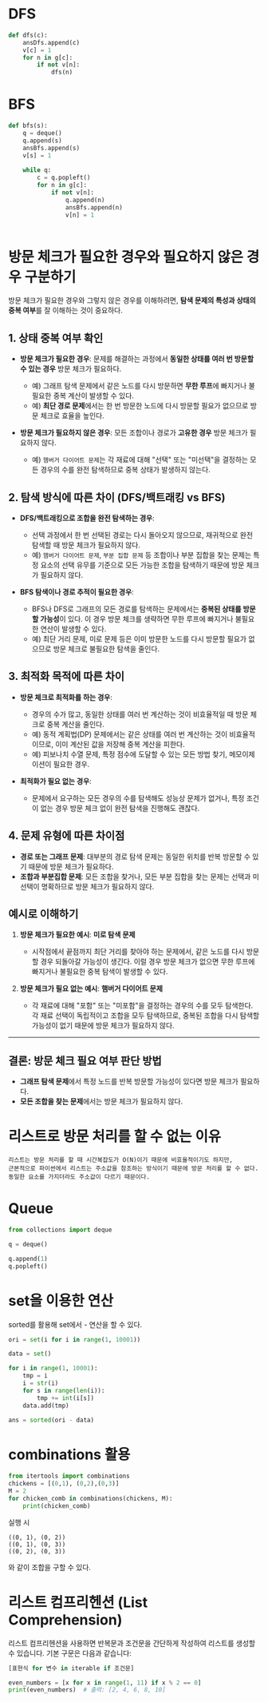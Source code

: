 # DFS

``` python
def dfs(c):
    ansDfs.append(c)
    v[c] = 1
    for n in g[c]:
        if not v[n]:
            dfs(n)
```

# BFS

``` python
def bfs(s):
    q = deque()
    q.append(s)
    ansBfs.append(s)
    v[s] = 1
    
    while q:
        c = q.popleft()
        for n in g[c]:
            if not v[n]:
                q.append(n)
                ansBfs.append(n)
                v[n] = 1
    
```

# 방문 체크가 필요한 경우와 필요하지 않은 경우 구분하기

방문 체크가 필요한 경우와 그렇지 않은 경우를 이해하려면, **탐색 문제의 특성과 상태의 중복 여부**를 잘 이해하는 것이 중요하다. 

## 1. 상태 중복 여부 확인

- **방문 체크가 필요한 경우**: 문제를 해결하는 과정에서 **동일한 상태를 여러 번 방문할 수 있는 경우** 방문 체크가 필요하다.
  - 예) 그래프 탐색 문제에서 같은 노드를 다시 방문하면 **무한 루프**에 빠지거나 불필요한 중복 계산이 발생할 수 있다.
  - 예) **최단 경로 문제**에서는 한 번 방문한 노드에 다시 방문할 필요가 없으므로 방문 체크로 효율을 높인다.

- **방문 체크가 필요하지 않은 경우**: 모든 조합이나 경로가 **고유한 경우** 방문 체크가 필요하지 않다.
  - 예) `햄버거 다이어트 문제`는 각 재료에 대해 "선택" 또는 "미선택"을 결정하는 모든 경우의 수를 완전 탐색하므로 중복 상태가 발생하지 않는다.

## 2. 탐색 방식에 따른 차이 (DFS/백트래킹 vs BFS)

- **DFS/백트래킹으로 조합을 완전 탐색하는 경우**:
  - 선택 과정에서 한 번 선택된 경로는 다시 돌아오지 않으므로, 재귀적으로 완전 탐색할 때 방문 체크가 필요하지 않다.
  - 예) `햄버거 다이어트 문제`, `부분 집합 문제` 등 조합이나 부분 집합을 찾는 문제는 특정 요소의 선택 유무를 기준으로 모든 가능한 조합을 탐색하기 때문에 방문 체크가 필요하지 않다.

- **BFS 탐색이나 경로 추적이 필요한 경우**:
  - BFS나 DFS로 그래프의 모든 경로를 탐색하는 문제에서는 **중복된 상태를 방문할 가능성**이 있다. 이 경우 방문 체크를 생략하면 무한 루프에 빠지거나 불필요한 연산이 발생할 수 있다.
  - 예) 최단 거리 문제, 미로 문제 등은 이미 방문한 노드를 다시 방문할 필요가 없으므로 방문 체크로 불필요한 탐색을 줄인다.

## 3. 최적화 목적에 따른 차이

- **방문 체크로 최적화를 하는 경우**:
  - 경우의 수가 많고, 동일한 상태를 여러 번 계산하는 것이 비효율적일 때 방문 체크로 중복 계산을 줄인다.
  - 예) 동적 계획법(DP) 문제에서는 같은 상태를 여러 번 계산하는 것이 비효율적이므로, 이미 계산된 값을 저장해 중복 계산을 피한다.
  - 예) 피보나치 수열 문제, 특정 점수에 도달할 수 있는 모든 방법 찾기, 메모이제이션이 필요한 경우.

- **최적화가 필요 없는 경우**:
  - 문제에서 요구하는 모든 경우의 수를 탐색해도 성능상 문제가 없거나, 특정 조건이 없는 경우 방문 체크 없이 완전 탐색을 진행해도 괜찮다.

## 4. 문제 유형에 따른 차이점

- **경로 또는 그래프 문제**: 대부분의 경로 탐색 문제는 동일한 위치를 반복 방문할 수 있기 때문에 방문 체크가 필요하다.
- **조합과 부분집합 문제**: 모든 조합을 찾거나, 모든 부분 집합을 찾는 문제는 선택과 미선택이 명확하므로 방문 체크가 필요하지 않다.

## 예시로 이해하기

1. **방문 체크가 필요한 예시**: **미로 탐색 문제**
   - 시작점에서 끝점까지 최단 거리를 찾아야 하는 문제에서, 같은 노드를 다시 방문할 경우 되돌아갈 가능성이 생긴다. 이럴 경우 방문 체크가 없으면 무한 루프에 빠지거나 불필요한 중복 탐색이 발생할 수 있다.

2. **방문 체크가 필요 없는 예시**: **햄버거 다이어트 문제**
   - 각 재료에 대해 "포함" 또는 "미포함"을 결정하는 경우의 수를 모두 탐색한다. 각 재료 선택이 독립적이고 조합을 모두 탐색하므로, 중복된 조합을 다시 탐색할 가능성이 없기 때문에 방문 체크가 필요하지 않다.

---

## 결론: 방문 체크 필요 여부 판단 방법

- **그래프 탐색 문제**에서 특정 노드를 반복 방문할 가능성이 있다면 방문 체크가 필요하다.
- **모든 조합을 찾는 문제**에서는 방문 체크가 필요하지 않다.


# 리스트로 방문 처리를 할 수 없는 이유

    리스트는 방문 처리를 할 때 시간복잡도가 O(N)이기 때문에 비효율적이기도 하지만,
    근본적으로 파이썬에서 리스트는 주소값을 참조하는 방식이기 때문에 방문 처리를 할 수 없다.
    동일한 요소를 가지더라도 주소값이 다르기 때문이다.

# Queue

``` python
from collections import deque

q = deque()

q.append(1)
q.popleft()
```

# set을 이용한 연산

sorted를 활용해 set에서 - 연산을 할 수 있다.

``` python
ori = set(i for i in range(1, 10001))

data = set()

for i in range(1, 10001):
    tmp = i
    i = str(i)
    for s in range(len(i)):
        tmp += int(i[s])
    data.add(tmp)

ans = sorted(ori - data)
```

# combinations 활용

``` python
from itertools import combinations
chickens = [(0,1), (0,2),(0,3)]
M = 2
for chicken_comb in combinations(chickens, M):
    print(chicken_comb)
```
실행 시

```
((0, 1), (0, 2))
((0, 1), (0, 3))
((0, 2), (0, 3))
```

와 같이 조합을 구할 수 있다.

# 리스트 컴프리헨션 (List Comprehension)

리스트 컴프리헨션을 사용하면 반복문과 조건문을 간단하게 작성하여 리스트를 생성할 수 있습니다. 기본 구문은 다음과 같습니다:

```python
[표현식 for 변수 in iterable if 조건문]

even_numbers = [x for x in range(1, 11) if x % 2 == 0]
print(even_numbers)  # 출력: [2, 4, 6, 8, 10]
```


